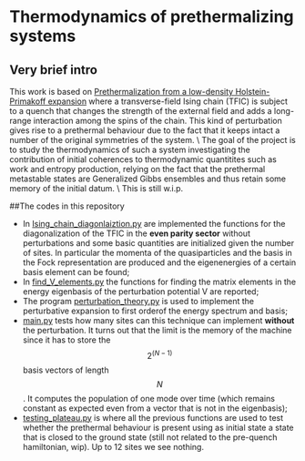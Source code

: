 # Thermodynamics of prethermalizing systems

## Very brief intro

This work is based on [Prethermalization from a low-density Holstein-Primakoff expansion](https://scholar.google.com/scholar?hl=it&as_sdt=0%2C5&q=Prethermalization+from+a+low-density+Holstein-Primakoff+expansion&btnG=) where a transverse-field Ising chain (TFIC) is subject to a quench that changes the strength of the external field and adds a long-range interaction among the spins of the chain. This kind of perturbation gives rise to a prethermal behaviour due to the fact that it keeps intact a number of the original symmetries of the system. \\
The goal of the project is to study the thermodynamics of such a system investigating the contribution of initial coherences to thermodynamic quantitites such as work and entropy production, relying on the fact that the prethermal metastable states are Generalized Gibbs ensembles and thus retain some memory of the initial datum. \\
This is still w.i.p.

##The codes in this repository 

-  In [Ising_chain_diagonlaiztion.py](https://github.com/simoneart/Thermodynamics-of-prethermalizing-systems/blob/main/Ising_chain_diagonalization.py) are implemented the functions for the diagonalization of the TFIC in the **even parity sector** without perturbations and some basic quantities are initialized given the number of sites. In particular the momenta of the quasiparticles and the basis in the Fock representation are produced and the eigenenergies of a certain basis element can be found;
-  In [find_V_elements.py](https://github.com/simoneart/Thermodynamics-of-prethermalizing-systems/blob/main/find_V_elements.py) the functions for finding the matrix elements in the energy eigenbasis of the perturbation potential V are reported;
-  The program [perturbation_theory.py](https://github.com/simoneart/Thermodynamics-of-prethermalizing-systems/blob/main/perturbation_theory.py) is used to implement the perturbative expansion to first orderof the energy spectrum and basis;
-  [main.py](https://github.com/simoneart/Thermodynamics-of-prethermalizing-systems/blob/main/main.py) tests how many sites can this technique can implement **without** the perturbation. It turns out that the limit is the memory of the machine since it has to store the $$2^(N-1)$$ basis vectors of length $$N$$. It computes the population of one mode over time (which remains constant as expected even from a vector that is not in the eigenbasis);
-  [testing_plateau.py](https://github.com/simoneart/Thermodynamics-of-prethermalizing-systems/blob/main/testing_plateau.py) is where all the previous functions are used to test whether the prethermal behaviour is present using as initial state a state that is closed to the ground state (still not related to the pre-quench hamiltonian, wip). Up to 12 sites we see nothing.

